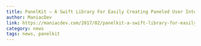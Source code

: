 ```yaml
---
title: PanelKit – A Swift Library For Easily Creating Paneled User Interfaces
author: ManiacDev
link: https://maniacdev.com/2017/02/panelkit-a-swift-library-for-easily-creating-paneled-user-interfaces
category: news
tags: news, panelkit
---
```

